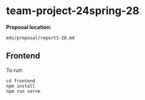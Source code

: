 # team-project-24spring-28 

**Proposal location:** 
```
mds/proposal/report1-28.md
```

## Frontend
To run:
```
cd frontend
npm install
npm run serve
```
